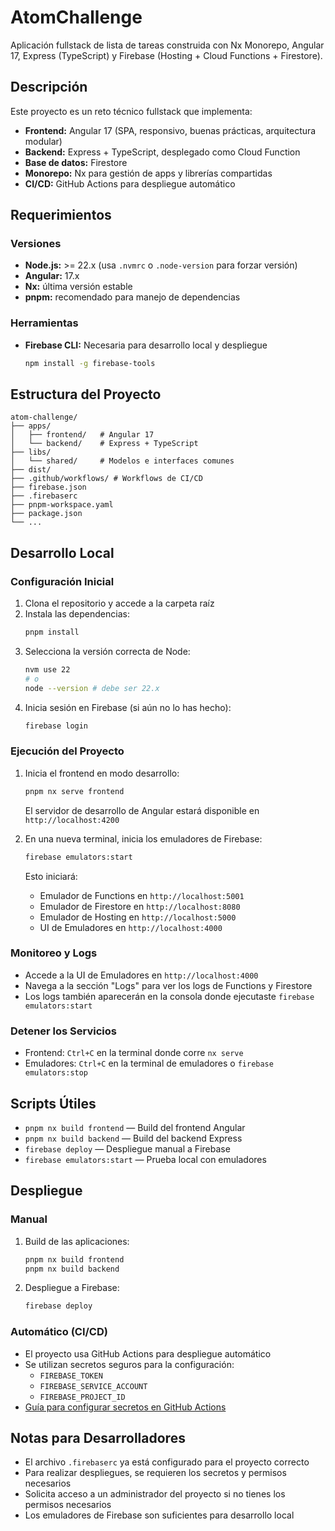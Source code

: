 # AtomChallenge

Aplicación fullstack de lista de tareas construida con Nx Monorepo, Angular 17, Express (TypeScript) y Firebase (Hosting + Cloud Functions + Firestore).

## Descripción

Este proyecto es un reto técnico fullstack que implementa:
- **Frontend:** Angular 17 (SPA, responsivo, buenas prácticas, arquitectura modular)
- **Backend:** Express + TypeScript, desplegado como Cloud Function
- **Base de datos:** Firestore
- **Monorepo:** Nx para gestión de apps y librerías compartidas
- **CI/CD:** GitHub Actions para despliegue automático

## Requerimientos

### Versiones
- **Node.js:** >= 22.x  (usa `.nvmrc` o `.node-version` para forzar versión)
- **Angular:** 17.x
- **Nx:** última versión estable
- **pnpm:** recomendado para manejo de dependencias

### Herramientas
- **Firebase CLI:** Necesaria para desarrollo local y despliegue
  ```bash
  npm install -g firebase-tools
  ```

## Estructura del Proyecto

```
atom-challenge/
├── apps/
│   ├── frontend/   # Angular 17
│   └── backend/    # Express + TypeScript
├── libs/
│   └── shared/     # Modelos e interfaces comunes
├── dist/
├── .github/workflows/ # Workflows de CI/CD
├── firebase.json
├── .firebaserc
├── pnpm-workspace.yaml
├── package.json
└── ...
```

## Desarrollo Local

### Configuración Inicial

1. Clona el repositorio y accede a la carpeta raíz
2. Instala las dependencias:
   ```bash
   pnpm install
   ```
3. Selecciona la versión correcta de Node:
   ```bash
   nvm use 22
   # o
   node --version # debe ser 22.x
   ```
4. Inicia sesión en Firebase (si aún no lo has hecho):
   ```bash
   firebase login
   ```

### Ejecución del Proyecto

1. Inicia el frontend en modo desarrollo:
   ```bash
   pnpm nx serve frontend
   ```
   El servidor de desarrollo de Angular estará disponible en `http://localhost:4200`

2. En una nueva terminal, inicia los emuladores de Firebase:
   ```bash
   firebase emulators:start
   ```
   Esto iniciará:
   - Emulador de Functions en `http://localhost:5001`
   - Emulador de Firestore en `http://localhost:8080`
   - Emulador de Hosting en `http://localhost:5000`
   - UI de Emuladores en `http://localhost:4000`

### Monitoreo y Logs

- Accede a la UI de Emuladores en `http://localhost:4000`
- Navega a la sección "Logs" para ver los logs de Functions y Firestore
- Los logs también aparecerán en la consola donde ejecutaste `firebase emulators:start`

### Detener los Servicios

- Frontend: `Ctrl+C` en la terminal donde corre `nx serve`
- Emuladores: `Ctrl+C` en la terminal de emuladores o `firebase emulators:stop`

## Scripts Útiles

- `pnpm nx build frontend` — Build del frontend Angular
- `pnpm nx build backend` — Build del backend Express
- `firebase deploy` — Despliegue manual a Firebase
- `firebase emulators:start` — Prueba local con emuladores

## Despliegue

### Manual
1. Build de las aplicaciones:
   ```bash
   pnpm nx build frontend
   pnpm nx build backend
   ```
2. Despliegue a Firebase:
   ```bash
   firebase deploy
   ```

### Automático (CI/CD)
- El proyecto usa GitHub Actions para despliegue automático
- Se utilizan secretos seguros para la configuración:
  - `FIREBASE_TOKEN`
  - `FIREBASE_SERVICE_ACCOUNT`
  - `FIREBASE_PROJECT_ID`
- [Guía para configurar secretos en GitHub Actions](https://docs.github.com/en/actions/security-for-github-actions/security-guides/using-secrets-in-github-actions)

## Notas para Desarrolladores

- El archivo `.firebaserc` ya está configurado para el proyecto correcto
- Para realizar despliegues, se requieren los secretos y permisos necesarios
- Solicita acceso a un administrador del proyecto si no tienes los permisos necesarios
- Los emuladores de Firebase son suficientes para desarrollo local

